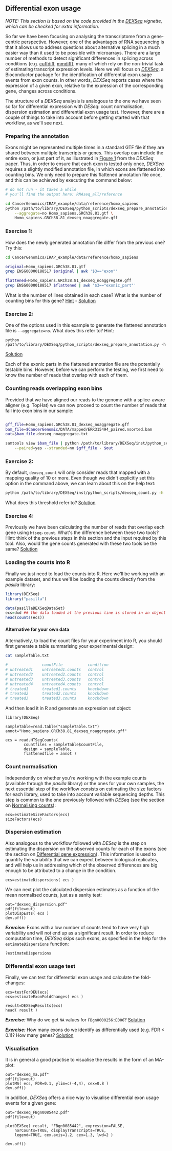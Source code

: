 <!-- http://www.bioconductor.org/packages/2.13/bioc/html/DEXSeq.html -->

<!-- uses the negative binomial distribution to estimate the variance between biological replicates and generalized linear models for testing.  -->
<!-- update requirements -->

## Differential exon usage

*NOTE: This section is based on the code provided in the [DEXSeq](http://www.bioconductor.org/packages/3.1/bioc/html/DEXSeq.html) vignette, which can be checked for extra information.*

So far we have been focusing on analysing the transcriptome from a gene-centric perspective. However, one of the advantages of RNA sequencing is that it allows us to address questions about alternative splicing in a much easier way than it used to be possible with microarrays.
There are a large number of methods to detect significant differences in splicing across conditions (e.g. [cuffdiff](http://cufflinks.cbcb.umd.edu/manual.html#cuffdiff), [mmdiff](https://github.com/eturro/mmseq#flexible-model-comparison-using-mmdiff)), many of which rely on the non-trivial task of estimating transcript expression levels.
Here we will focus on [*DEXSeq*](http://www.bioconductor.org/packages/3.1/bioc/html/DEXSeq.html), a Bioconductor package for the identification of differential exon usage events from exon counts. In other words, *DEXSeq* reports cases where the expression of a given exon, relative to the expression of the corresponding gene, changes across conditions.

The structure of a *DEXSeq* analysis is analogous to the one we have seen so far for differential expression with *DESeq*: count normalisation, dispersion estimation and differential exon usage test. However, there are a couple of things to take into account before getting started with that workflow, as we'll see next.

### Preparing the annotation

Exons might be represented multiple times in a standard GTF file if they are shared between multiple transcripts or genes. This overlap can include the entire exon, or just part of it, as illustrated in [Figure 1](http://genome.cshlp.org/content/22/10/2008/F1.expansion.html) from the *DEXSeq* paper. Thus, in order to ensure that each exon is tested only once, *DEXSeq* requires a slightly modified annotation file, in which exons are flattened into counting bins.
We only need to prepare this flattened annotation file once, and this can be achieved by executing the command below:
```bash
# do not run - it takes a while
# you'll find the output here: RNAseq_all/reference

cd CancerGenomics/IRAP_example/data/reference/homo_sapiens
python /path/to/library/DEXSeq/python_scripts/dexseq_prepare_annotation.py \
	--aggregate=no Homo_sapiens.GRCh38.81.gtf \
	Homo_sapiens.GRCh38.81_dexseq_noaggregate.gff
```

### Exercise 1: 
How does the newly generated annotation file differ from the previous one? Try this:
```bash
cd CancerGenomics/IRAP_example/data/reference/homo_sapiens

original=Homo_sapiens.GRCh38.81.gtf
grep ENSG00000188517 $original | awk '$3=="exon"'

flattened=Homo_sapiens.GRCh38.81_dexseq_noaggregate.gff
grep ENSG00000188517 $flattened | awk '$3=="exonic_part"'
```
What is the number of lines obtained in each case? What is the number of counting bins for this gene? [Hint](http://www.ensembl.org/Homo_sapiens/Gene/Summary?db=core;g=ENSG00000188517;r=4:108810721-109302657) - [Solution](https://github.com/Functional-Genomics/TeachingMaterial/blob/Cancer-Genomics-07-2015/solutions/_deu_ex1.md)

### Exercise 2:
One of the options used in this example to generate the flattened annotation file is `--aggregate=no`. What does this refer to? Hint:
```
python /path/to/library/DEXSeq/python_scripts/dexseq_prepare_annotation.py -h
```
[Solution](https://github.com/Functional-Genomics/TeachingMaterial/blob/Cancer-Genomics-07-2015/solutions/_deu_ex2.md)

Each of the exonic parts in the flattened annotation file are the potentially testable bins. However, before we can perform the testing, we first need to know the number of reads that overlap with each of them.


### Counting reads overlapping exon bins

Provided that we have aligned our reads to the genome with a splice-aware aligner (e.g. TopHat) we can now proceed to count the number of reads that fall into exon bins in our sample:
```bash

gff_file=Homo_sapiens.GRCh38.81_dexseq_noaggregate.gff
bam_file=$CancerGenomic/DATA/mapped/ERR315494_paired.nsorted.bam
out=$bam_file.dexseq_noaggregate.txt

samtools view $bam_file | python /path/to/library/DEXSeq/inst/python_scripts/dexseq_count.py \
	--paired=yes --stranded=no $gff_file - $out
```

### Exercise 2:
By default, `dexseq_count` will only consider reads that mapped with a mapping quality of 10 or more. Even though we didn't explicitly set this option in the command above, we can learn about this on the help text:
```bash
python /path/to/library/DEXSeq/inst/python_scripts/dexseq_count.py -h
```
What does this threshold refer to? [Solution](https://github.com/Functional-Genomics/TeachingMaterial/blob/Cancer-Genomics-07-2015/solutions/_deu_ex3.md)

### Exercise 4:
Previously we have been calculating the number of reads that overlap each gene using `htseq-count`. 
What's the difference between these two tools? Hint: think of the previous steps in this section and the input required by this tool. Also, would the gene counts generated with these two tools be the same? [Solution](https://github.com/Functional-Genomics/TeachingMaterial/blob/Cancer-Genomics-07-2015/solutions/_deu_ex4.md)


### Loading the counts into R
Finally we just need to load the counts into R. 
Here we'll be working with an example dataset, and thus we'll be loading the counts directly from the *pasilla* library:

```r
library(DEXSeq)
library("pasilla")

data(pasillaDEXSeqDataSet)
ecs=dxd ## the data loaded at the previous line is stored in an object named `dxd`
head(counts(ecs))
```

#### Alternative for your own data
Alternatively, to load the count files for your experiment into R, you should first generate a table summarising your experimental design:

```bash
cat sampleTable.txt

#             	countFile           condition
# untreated1	untreated1.counts   control
# untreated2 	untreated2.counts   control
# untreated3 	untreated3.counts   control
# untreated4 	untreated4.counts   control
# treated1      treated1.counts     knockdown
# treated2      treated2.counts     knockdown
# treated3      treated3.counts     knockdown
```

And then load it in R and generate an expression set object:
```rconsole
library(DEXSeq)

sampleTable=read.table("sampleTable.txt")
annot="Homo_sapiens.GRCh38.81_dexseq_noaggregate.gff"

ecs = read.HTSeqCounts(
    	countfiles = sampleTable$countFile,
    	design = sampleTable,
    	flattenedfile = annot )
```


### Count normalisation
Independently on whether you're working with the example counts (available through the *pasilla* library) or the ones for your own samples, the next essential step of the workflow consists on estimating the size factors for each library, used to take into account variable sequencing depths. This step is common to the one previously followed with *DESeq* (see the section on [Normalising counts](https://github.com/Functional-Genomics/TeachingMaterial/blob/Cancer-Genomics-07-2015/doc/25.normalising.md)):
```rconsole
ecs=estimateSizeFactors(ecs)
sizeFactors(ecs)
``` 

### Dispersion estimation
Also analogous to the workflow followed with *DESeq* is the step on estimating the dispersion on the observed counts for each of the exons (see the section on [Differential gene expression](https://github.com/Functional-Genomics/TeachingMaterial/blob/Cancer-Genomics-07-2015/26.de.md)). This information is used to quantify the variability that we can expect between biological replicates, and will help us in addressing which of the observed differences are big enough to be attributed to a change in the condition.
```rconsole
ecs=estimateDispersions( ecs )
```

We can next plot the calculated dispersion estimates as a function of the mean normalised counts, just as a sanity test:
```rconsole
out="dexseq_dispersion.pdf"
pdf(file=out)
plotDispEsts( ecs )
dev.off()
```

***Exercise:*** Exons with a low number of counts tend to have very high variability and will not end up as a significant result. In order to reduce computation time, *DEXSeq* skips such exons, as specified in the help for the `estimateDispersions` function:
```rscript
?estimateDispersions
```


### Differential exon usage test
Finally, we can test for differential exon usage and calculate the fold-changes:
```rscript
ecs=testForDEU(ecs)
ecs=estimateExonFoldChanges( ecs )

result=DEXSeqResults(ecs)
head( result )
```

***Exercise:*** Why do we get `NA` values for `FBgn0000256:E006`? [Solution](https://github.com/Functional-Genomics/TeachingMaterial/blob/Cancer-Genomics-07-2015/solution/_deu_ex6.md)

***Exercise:*** How many exons do we identify as differentially used (e.g. FDR < 0.1)? How many genes?
[Solution](https://github.com/Functional-Genomics/TeachingMaterial/blob/Cancer-Genomics-07-2015/solutions/_deu_ex7.md)


### Visualisation
It is in general a good practise to visualise the results in the form of an MA-plot:
```rscript
out="dexseq_ma.pdf"
pdf(file=out)
plotMA( ecs, FDR=0.1, ylim=c(-4,4), cex=0.8 )
dev.off()
```

In addition, *DEXSeq* offers a nice way to visualise differential exon usage events for a given gene:

```rscript
out="dexseq_FBgn0085442.pdf"
pdf(file=out)

plotDEXSeq( result, "FBgn0085442", expression=FALSE, 
	norCounts=TRUE, displayTranscripts=TRUE,
   	legend=TRUE, cex.axis=1.2, cex=1.3, lwd=2 )

dev.off()
```

